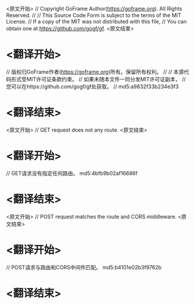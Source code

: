 
<原文开始>
// Copyright GoFrame Author(https://goframe.org). All Rights Reserved.
//
// This Source Code Form is subject to the terms of the MIT License.
// If a copy of the MIT was not distributed with this file,
// You can obtain one at https://github.com/gogf/gf.
<原文结束>

# <翻译开始>
// 版权归GoFrame作者(https://goframe.org)所有。保留所有权利。
//
// 本源代码形式受MIT许可证条款约束。
// 如果未随本文件一同分发MIT许可证副本，
// 您可以在https://github.com/gogf/gf处获取。
// md5:a9832f33b234e3f3
# <翻译结束>


<原文开始>
// GET request does not any route.
<原文结束>

# <翻译开始>
// GET请求没有指定任何路由。 md5:4bfb9b02af16686f
# <翻译结束>


<原文开始>
// POST request matches the route and CORS middleware.
<原文结束>

# <翻译开始>
// POST请求与路由和CORS中间件匹配。 md5:b4101e02b3f9762b
# <翻译结束>

